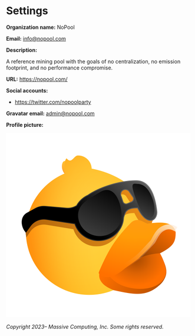 # Settings

**Organization name:** NoPool

**Email:** info@nopool.com

**Description:**

A reference mining pool with the goals of no centralization, no emission footprint, and no
performance compromise.

**URL:** https://nopool.com/

**Social accounts:**

* https://twitter.com/nopoolparty

**Gravatar email:** admin@nopool.com

**Profile picture:**

![Profile](profile.png)

_Copyright 2023– Massive Computing, Inc. Some rights reserved._
